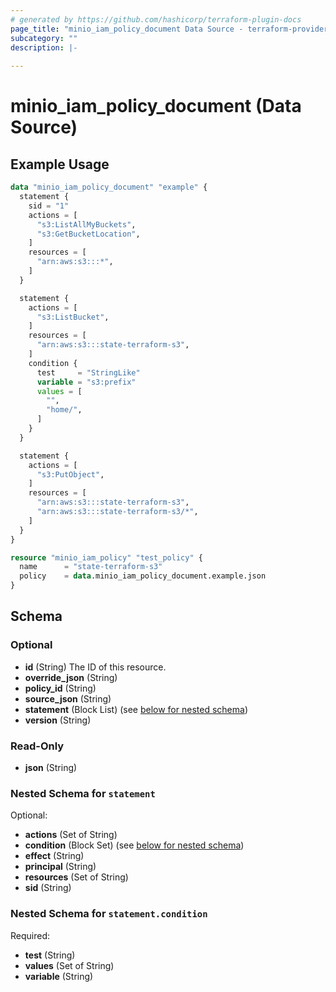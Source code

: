 ```yaml
---
# generated by https://github.com/hashicorp/terraform-plugin-docs
page_title: "minio_iam_policy_document Data Source - terraform-provider-minio"
subcategory: ""
description: |-
  
---
```


# minio_iam_policy_document (Data Source)



## Example Usage

```terraform
data "minio_iam_policy_document" "example" {
  statement {
    sid = "1"
    actions = [
      "s3:ListAllMyBuckets",
      "s3:GetBucketLocation",
    ]
    resources = [
      "arn:aws:s3:::*",
    ]
  }

  statement {
    actions = [
      "s3:ListBucket",
    ]
    resources = [
      "arn:aws:s3:::state-terraform-s3",
    ]
    condition {
      test     = "StringLike"
      variable = "s3:prefix"
      values = [
        "",
        "home/",
      ]
    }
  }

  statement {
    actions = [
      "s3:PutObject",
    ]
    resources = [
      "arn:aws:s3:::state-terraform-s3",
      "arn:aws:s3:::state-terraform-s3/*",
    ]
  }
}

resource "minio_iam_policy" "test_policy" {
  name      = "state-terraform-s3"
  policy    = data.minio_iam_policy_document.example.json
}
```

<!-- schema generated by tfplugindocs -->
## Schema

### Optional

- **id** (String) The ID of this resource.
- **override_json** (String)
- **policy_id** (String)
- **source_json** (String)
- **statement** (Block List) (see [below for nested schema](#nestedblock--statement))
- **version** (String)

### Read-Only

- **json** (String)

<a id="nestedblock--statement"></a>
### Nested Schema for `statement`

Optional:

- **actions** (Set of String)
- **condition** (Block Set) (see [below for nested schema](#nestedblock--statement--condition))
- **effect** (String)
- **principal** (String)
- **resources** (Set of String)
- **sid** (String)

<a id="nestedblock--statement--condition"></a>
### Nested Schema for `statement.condition`

Required:

- **test** (String)
- **values** (Set of String)
- **variable** (String)


